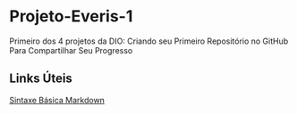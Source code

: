 # Projeto-Everis-1
Primeiro dos 4 projetos da DIO: Criando seu Primeiro Repositório no GitHub Para Compartilhar Seu Progresso
## Links Úteis
[Sintaxe Básica Markdown](https://www.markdownguide.org/basic-syntax/)
